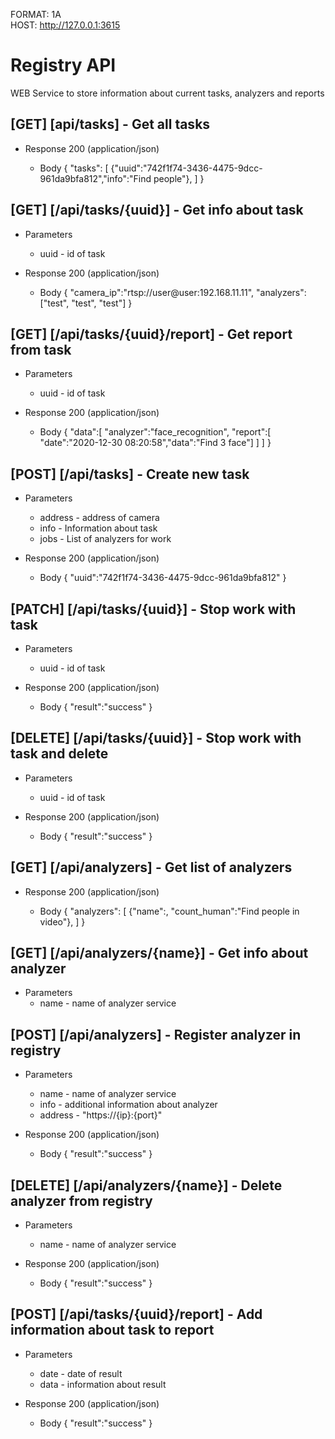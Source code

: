 FORMAT: 1A \
HOST: http://127.0.0.1:3615

# Registry API

WEB Service to store information about current tasks, analyzers and reports

## [GET] [api/tasks] - Get all tasks 

+ Response 200 (application/json)

    + Body
        {
           "tasks": [
                 {"uuid":"742f1f74-3436-4475-9dcc-961da9bfa812","info":"Find people"},
           ]
        }


## [GET] [/api/tasks/{uuid}] - Get info about task

+ Parameters
    + uuid - id of task

+ Response 200 (application/json)

    + Body
     {
        "camera_ip":"rtsp://user@user:192.168.11.11",
        "analyzers":["test", "test", "test"]
     }
     
## [GET] [/api/tasks/{uuid}/report] - Get report from task

+ Parameters
    + uuid - id of task

+ Response 200 (application/json)

    + Body
     {
        "data":[
        "analyzer":"face_recognition",
         "report":[
                  "date":"2020-12-30 08:20:58","data":"Find 3 face"]
                  ]
        ]
      }

## [POST] [/api/tasks] - Create new task

+ Parameters
    + address - address of camera
    + info - Information about task
    + jobs - List of analyzers for work

+ Response 200 (application/json)
    + Body
          {
            "uuid":"742f1f74-3436-4475-9dcc-961da9bfa812"
          }
          
## [PATCH] [/api/tasks/{uuid}] - Stop work with task

+ Parameters
    + uuid - id of task
    
+ Response 200 (application/json)
    + Body
          {
            "result":"success"
          }

## [DELETE] [/api/tasks/{uuid}] - Stop work with task and delete

+ Parameters
    + uuid - id of task
    
+ Response 200 (application/json)
    + Body
          {
            "result":"success"
          }

## [GET] [/api/analyzers] - Get list of analyzers

+ Response 200 (application/json)

    + Body
        {
           "analyzers": [
           {"name":, "count_human":"Find people in video"},
           ]
        }

## [GET] [/api/analyzers/{name}] - Get info about analyzer

+ Parameters
    + name - name of analyzer service

## [POST] [/api/analyzers] - Register analyzer in registry

+ Parameters
    + name - name of analyzer service
    + info - additional information about analyzer
    + address - "https://{ip}:{port}"
    
+ Response 200 (application/json)
    + Body
          {
            "result":"success"
          }

## [DELETE] [/api/analyzers/{name}] - Delete analyzer from registry

+ Parameters
    + name - name of analyzer service
    
+ Response 200 (application/json)
    + Body
          {
            "result":"success"
          }

## [POST] [/api/tasks/{uuid}/report] - Add information about task to report

+ Parameters
    + date - date of result
    + data - information about result
    
+ Response 200 (application/json)
    + Body
          {
            "result":"success"
          }
